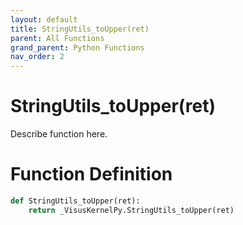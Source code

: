 ```yaml
---
layout: default
title: StringUtils_toUpper(ret)
parent: All Functions
grand_parent: Python Functions
nav_order: 2
---
```


# StringUtils_toUpper(ret)

Describe function here.

# Function Definition

```python
def StringUtils_toUpper(ret):
    return _VisusKernelPy.StringUtils_toUpper(ret)
```